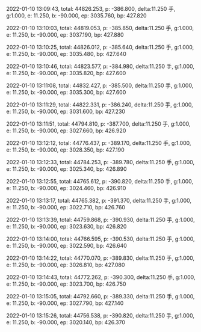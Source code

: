 2022-01-10 13:09:43, total: 44826.253, p: -386.800, delta:11.250 手, g:1.000, e: 11.250, b: -90.000, ep: 3035.760, bp: 427.820

2022-01-10 13:10:03, total: 44819.053, p: -385.850, delta:11.250 手, g:1.000, e: 11.250, b: -90.000, ep: 3037.190, bp: 427.880

2022-01-10 13:10:25, total: 44826.012, p: -385.640, delta:11.250 手, g:1.000, e: 11.250, b: -90.000, ep: 3035.480, bp: 427.640

2022-01-10 13:10:46, total: 44823.577, p: -384.980, delta:11.250 手, g:1.000, e: 11.250, b: -90.000, ep: 3035.820, bp: 427.600

2022-01-10 13:11:08, total: 44832.427, p: -385.500, delta:11.250 手, g:1.000, e: 11.250, b: -90.000, ep: 3035.300, bp: 427.600

2022-01-10 13:11:29, total: 44822.331, p: -386.240, delta:11.250 手, g:1.000, e: 11.250, b: -90.000, ep: 3031.600, bp: 427.230

2022-01-10 13:11:51, total: 44794.810, p: -387.700, delta:11.250 手, g:1.000, e: 11.250, b: -90.000, ep: 3027.660, bp: 426.920

2022-01-10 13:12:12, total: 44776.437, p: -389.170, delta:11.250 手, g:1.000, e: 11.250, b: -90.000, ep: 3028.350, bp: 427.190

2022-01-10 13:12:33, total: 44784.253, p: -389.780, delta:11.250 手, g:1.000, e: 11.250, b: -90.000, ep: 3025.340, bp: 426.890

2022-01-10 13:12:55, total: 44765.612, p: -390.820, delta:11.250 手, g:1.000, e: 11.250, b: -90.000, ep: 3024.460, bp: 426.910

2022-01-10 13:13:17, total: 44765.382, p: -391.370, delta:11.250 手, g:1.000, e: 11.250, b: -90.000, ep: 3022.710, bp: 426.760

2022-01-10 13:13:39, total: 44759.868, p: -390.930, delta:11.250 手, g:1.000, e: 11.250, b: -90.000, ep: 3023.630, bp: 426.820

2022-01-10 13:14:00, total: 44766.595, p: -390.530, delta:11.250 手, g:1.000, e: 11.250, b: -90.000, ep: 3022.590, bp: 426.640

2022-01-10 13:14:22, total: 44770.070, p: -389.830, delta:11.250 手, g:1.000, e: 11.250, b: -90.000, ep: 3026.810, bp: 427.080

2022-01-10 13:14:43, total: 44772.262, p: -390.300, delta:11.250 手, g:1.000, e: 11.250, b: -90.000, ep: 3023.700, bp: 426.750

2022-01-10 13:15:05, total: 44792.660, p: -389.330, delta:11.250 手, g:1.000, e: 11.250, b: -90.000, ep: 3027.790, bp: 427.140

2022-01-10 13:15:26, total: 44756.538, p: -390.820, delta:11.250 手, g:1.000, e: 11.250, b: -90.000, ep: 3020.140, bp: 426.370